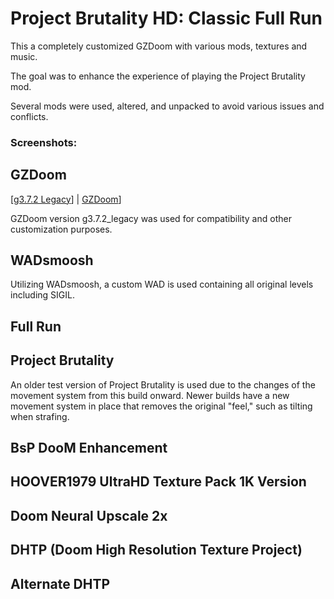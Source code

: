 # Project Brutality HD: Classic Full Run

This a completely customized GZDoom with various mods, textures and music.

The goal was to enhance the experience of playing the Project Brutality mod.

Several mods were used, altered, and unpacked to avoid various issues and conflicts.

### Screenshots:


## GZDoom

[[g3.7.2 Legacy](https://zdoom.org/files/gzdoom/bin/gzdoom-bin-3-8-0-legacy-x64.zip)] | [GZDoom](https://zdoom.org/downloads)]

GZDoom version g3.7.2_legacy was used for compatibility and other customization purposes.

## WADsmoosh

Utilizing WADsmoosh, a custom WAD is used containing all original levels including SIGIL.

## Full Run

## Project Brutality

An older test version of Project Brutality is used due to the changes of the movement system from this build onward.
Newer builds have a new movement system in place that removes the original "feel," such as tilting when strafing.

## BsP DooM Enhancement

## HOOVER1979 UltraHD Texture Pack 1K Version

## Doom Neural Upscale 2x

## DHTP (Doom High Resolution Texture Project)

## Alternate DHTP
